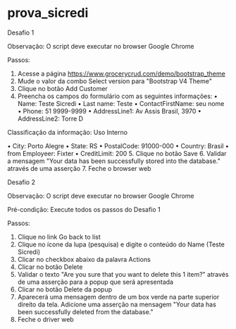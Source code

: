 # prova_sicredi

Desafio 1

Observação: O script deve executar no browser Google Chrome

Passos:

1. Acesse a página https://www.grocerycrud.com/demo/bootstrap_theme
2. Mude o valor da combo Select version para "Bootstrap V4 Theme"
3. Clique no botão Add Customer
4. Preencha os campos do formulário com as seguintes informações:
• Name: Teste Sicredi
• Last name: Teste
• ContactFirstName: seu nome
• Phone: 51 9999-9999
• AddressLine1: Av Assis Brasil, 3970
• AddressLine2: Torre D

Classificação da informação: Uso Interno

• City: Porto Alegre
• State: RS
• PostalCode: 91000-000
• Country: Brasil
• from Employeer: Fixter
• CreditLimit: 200
5. Clique no botão Save
6. Validar a mensagem "Your data has been successfully stored into the database."
através de uma asserção
7. Feche o browser web


Desafio 2

Observação: O script deve executar no browser Google Chrome


Pré-condição: Execute todos os passos do Desafio 1

Passos:

1. Clique no link Go back to list
2. Clique no ícone da lupa (pesquisa) e digite o conteúdo do Name (Teste Sicredi)
3. Clicar no checkbox abaixo da palavra Actions
4. Clicar no botão Delete
5. Validar o texto "Are you sure that you want to delete this 1 item?" através de uma
asserção para a popup que será apresentada
6. Clicar no botão Delete da popup
7. Aparecerá uma mensagem dentro de um box verde na parte superior direito da tela.
Adicione uma asserção na mensagem "Your data has been successfully deleted from
the database."
8. Feche o driver web
  
